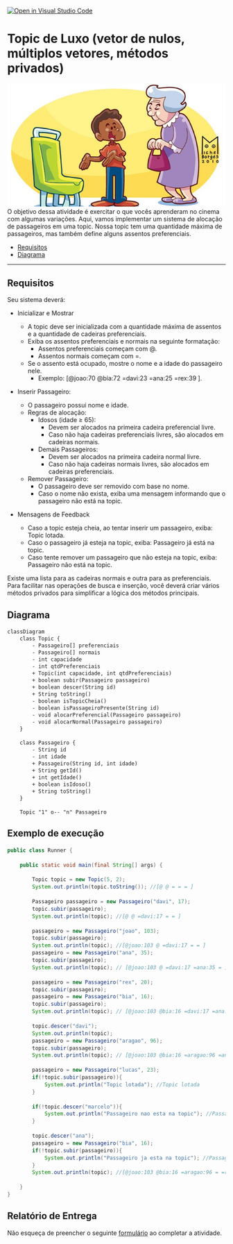 [![Open in Visual Studio Code](https://classroom.github.com/assets/open-in-vscode-2e0aaae1b6195c2367325f4f02e2d04e9abb55f0b24a779b69b11b9e10269abc.svg)](https://classroom.github.com/online_ide?assignment_repo_id=17513949&assignment_repo_type=AssignmentRepo)
# Topic de Luxo (vetor de nulos, múltiplos vetores, métodos privados)

![](figura.jpg)
O objetivo dessa atividade é exercitar o que vocês aprenderam no cinema com algumas variações. Aqui, vamos implementar um sistema de alocação de passageiros em uma topic. Nossa topic tem uma quantidade máxima de passageiros, mas também define alguns assentos preferenciais.

- [Requisitos](#requisitos)
- [Diagrama](#diagrama)


***
## Requisitos
Seu sistema deverá:

- Inicializar e Mostrar
  - A topic deve ser inicializada com a quantidade máxima de assentos e a quantidade de cadeiras preferenciais.
  - Exiba os assentos preferenciais e normais na seguinte formatação:
    - Assentos preferenciais começam com @.
    - Assentos normais começam com =.
  - Se o assento está ocupado, mostre o nome e a idade do passageiro nele.
    - Exemplo: [@joao:70 @bia:72 =davi:23 =ana:25 =rex:39 ].

- Inserir Passageiro:
  - O passageiro possui nome e idade.
  - Regras de alocação:
     - Idosos (idade ≥ 65):
       - Devem ser alocados na primeira cadeira preferencial livre.
       - Caso não haja cadeiras preferenciais livres, são alocados em cadeiras normais.
    - Demais Passageiros:
       - Devem ser alocados na primeira cadeira normal livre.
       - Caso não haja cadeiras normais livres, são alocados em cadeiras preferenciais.
  - Remover Passageiro:
    - O passageiro deve ser removido com base no nome.
     - Caso o nome não exista, exiba uma mensagem informando que o passageiro não está na topic. 
- Mensagens de Feedback
  - Caso a topic esteja cheia, ao tentar inserir um passageiro, exiba: Topic lotada. 
  - Caso o passageiro já esteja na topic, exiba: Passageiro já está na topic. 
  - Caso tente remover um passageiro que não esteja na topic, exiba: Passageiro não está na topic.

Existe uma lista para as cadeiras normais e outra para as preferenciais. Para facilitar nas operações de busca e inserção, você deverá criar vários métodos privados para simplificar a lógica dos métodos principais.

## Diagrama
```mermaid
classDiagram
    class Topic {
        - Passageiro[] preferenciais
        - Passageiro[] normais
        - int capacidade
        - int qtdPreferenciais
        + Topic(int capacidade, int qtdPreferenciais)
        + boolean subir(Passageiro passageiro)
        + boolean descer(String id)
        + String toString()
        - boolean isTopicCheia()
        - boolean isPassageiroPresente(String id)
        - void alocarPreferencial(Passageiro passageiro)
        - void alocarNormal(Passageiro passageiro)
    }
    
    class Passageiro {
        - String id
        - int idade
        + Passageiro(String id, int idade)
        + String getId()
        + int getIdade()
        + boolean isIdoso()
        + String toString()
    }
    
    Topic "1" o-- "n" Passageiro
```


## Exemplo de execução
```java
public class Runner {

    public static void main(final String[] args) {

        Topic topic = new Topic(5, 2);
        System.out.println(topic.toString()); //[@ @ = = = ]

        Passageiro passageiro = new Passageiro("davi", 17);
        topic.subir(passageiro);
        System.out.println(topic); //[@ @ =davi:17 = = ]

        passageiro = new Passageiro("joao", 103);
        topic.subir(passageiro);
        System.out.println(topic); //[@joao:103 @ =davi:17 = = ]
        passageiro = new Passageiro("ana", 35);
        topic.subir(passageiro);
        System.out.println(topic); // [@joao:103 @ =davi:17 =ana:35 = ]

        passageiro = new Passageiro("rex", 20);
        topic.subir(passageiro);
        passageiro = new Passageiro("bia", 16);
        topic.subir(passageiro);
        System.out.println(topic); // [@joao:103 @bia:16 =davi:17 =ana:35 =rex:20 ]

        topic.descer("davi");
        System.out.println(topic);
        passageiro = new Passageiro("aragao", 96);
        topic.subir(passageiro);
        System.out.println(topic); // [@joao:103 @bia:16 =aragao:96 =ana:35 =rex:20 ]

        passageiro = new Passageiro("lucas", 23);
        if(!topic.subir(passageiro)){
            System.out.println("Topic lotada"); //Topic lotada
        }

        if(!topic.descer("marcelo")){
            System.out.println("Passageiro nao esta na topic"); //Passageiro nao esta na topic
        }

        topic.descer("ana");
        passageiro = new Passageiro("bia", 16);
        if(!topic.subir(passageiro)){
            System.out.println("Passageiro ja esta na topic"); //Passageiro ja esta na topic
        }
        System.out.println(topic); //[@joao:103 @bia:16 =aragao:96 = =rex:20 ]

    }
}

```


## Relatório de Entrega

Não esqueça de preencher o seguinte [formulário](https://forms.gle/xTkFeehZ2ocTctPu9) ao completar a atividade.
